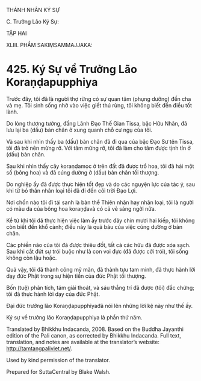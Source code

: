 THÁNH NHÂN KÝ SỰ

C. Trưởng Lão Ký Sự:

TẬP HAI

XLIII. PHẨM SAKIṂSAMMAJJAKA:

# 425\. Ký Sự về Trưởng Lão Koraṇḍapupphiya

Trước đây, tôi đã là người thợ rừng có sự quan tâm (phụng dưỡng) đến cha và mẹ. Tôi sinh sống nhờ vào việc giết thú rừng, tôi không biết đến điều tốt lành.

Do lòng thương tưởng, đấng Lãnh Đạo Thế Gian Tissa, bậc Hữu Nhãn, đã lưu lại ba (dấu) bàn chân ở xung quanh chỗ cư ngụ của tôi.

Và sau khi nhìn thấy ba (dấu) bàn chân đã đi qua của bậc Đạo Sư tên Tissa, tôi đã trở nên mừng rỡ. Với tâm mừng rỡ, tôi đã làm cho tâm được tịnh tín ở (dấu) bàn chân.

Sau khi nhìn thấy cây koraṇḍamọc ở trên đất đã được trổ hoa, tôi đã hái một số (bông hoa) và đã cúng dường ở (dấu) bàn chân tối thượng.

Do nghiệp ấy đã được thực hiện tốt đẹp và do các nguyện lực của tác ý, sau khi từ bỏ thân nhân loại tôi đã đi đến cõi trời Đạo Lợi.

Nơi chốn nào tôi đi tái sanh là bản thể Thiên nhân hay nhân loại, tôi là người có màu da của bông hoa koraṇḍavà có cả vẻ sáng ngời nữa.

Kể từ khi tôi đã thực hiện việc làm ấy trước đây chín mươi hai kiếp, tôi không còn biết đến khổ cảnh; điều này là quả báu của việc cúng dường ở bàn chân.

Các phiền não của tôi đã được thiêu đốt, tất cả các hữu đã được xóa sạch. Sau khi cắt đứt sự trói buộc như là con voi đực (đã được cởi trói), tôi sống không còn lậu hoặc.

Quả vậy, tôi đã thành công mỹ mãn, đã thành tựu tam minh, đã thực hành lời dạy đức Phật trong sự hiện tiền của đức Phật tối thượng.

Bốn (tuệ) phân tích, tám giải thoát, và sáu thắng trí đã được (tôi) đắc chứng; tôi đã thực hành lời dạy của đức Phật.

Đại đức trưởng lão Koraṇḍapupphiyađã nói lên những lời kệ này như thế ấy.

Ký sự về trưởng lão Koraṇḍapupphiya là phần thứ năm.

Translated by Bhikkhu Indacanda, 2008. Based on the Buddha Jayanthi edition of the Pali canon, as corrected by Bhikkhu Indacanda. Full text, translation, and notes are available at the translator’s website: http://tamtangpaliviet.net/.

Used by kind permission of the translator.

Prepared for SuttaCentral by Blake Walsh.